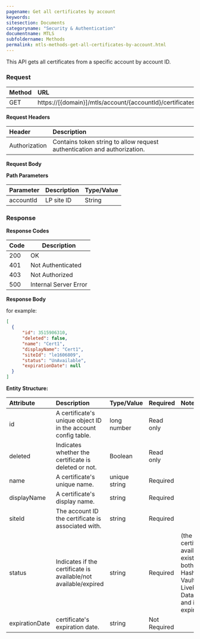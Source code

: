 ```yaml
---
pagename: Get all certificates by account
keywords:
sitesection: Documents
categoryname: "Security & Authentication"
documentname: MTLS 
subfoldername: Methods
permalink: mtls-methods-get-all-certificates-by-account.html
---
```


This API gets all certificates from a specific account by account ID.

### Request

 |Method|      URL|  
 |:--------  |:---  |
 |GET|  https://[{domain}]/mtls/account/{accountId}/certificates |


**Request Headers**

 |Header         |Description  |
 |:------|        :--------  |
 |Authorization|    Contains token string to allow request authentication and authorization.  |

**Request Body**


**Path Parameters**

 |Parameter|  Description|  Type/Value |
 |:------    |:--------    |:--------|
 |accountId|  LP site ID |   String |

### Response

**Response Codes**

| Code | Description           |
|------|-----------------------|
| 200  | OK                    |
| 401  | Not Authenticated     |
| 403  | Not Authorized        |
| 500  | Internal Server Error |


**Response Body**

for example:

```JSON
[
  {
      "id": 3515906310,
      "deleted": false,
      "name": "Cert1",
      "displayName": "Cert1",
      "siteId": "le1606809",
      "status": "UnAvailable",
      "expirationDate": null
  }
]
```

**Entity Structure:**

| Attribute | Description  | Type/Value | Required | Notes |
| :------   | :--------    | :-------- | :--- | :--- |
| id | A certificate's unique object ID in the account config table. | long number | Read only | |
| deleted   | Indicates whether the certificate is deleted or not. | Boolean | Read only | |
| name | A certificate's unique name. | unique string | Required | |
| displayName    | A certificate's display name.  | string | Required | |
| siteId | The account ID the certificate is associated with. | string | Required | |
| status | Indicates if the certificate is available/not available/expired | string | Required | (the certificate is available if it exists at both Hashicorp Vault and LivePerson's Data Base and if isn't expired)|
| expirationDate | certificate's expiration date. | string | Not Required | |
